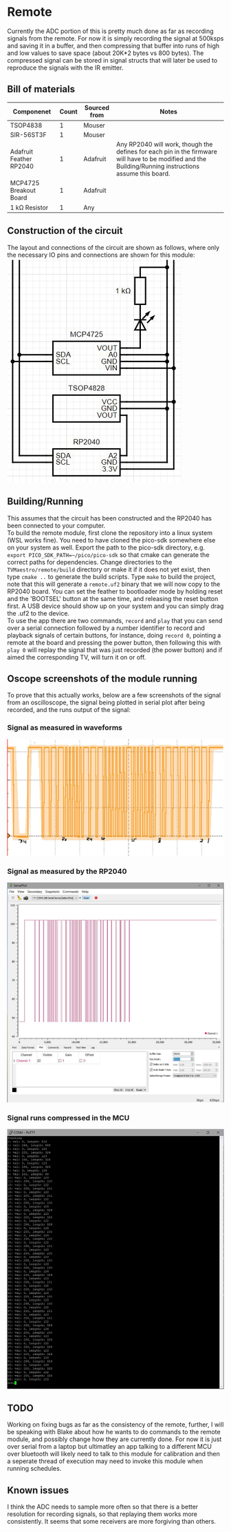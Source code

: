 # Remote
Currently the ADC portion of this is pretty much done as far as recording signals from the remote. For now it is simply recording the signal at 500ksps and saving it in a buffer, and then compressing that buffer into runs of high and low values to save space (about 20K*2 bytes vs 800 bytes). The compressed signal can be stored in signal structs that will later be used to reproduce the signals with the IR emitter. 

## Bill of materials
| Componenet              	| Count 	| Sourced from 	| Notes                                                                                           	|
|-------------------------	|-------	|--------------	|-------------------------------------------------------------------------------------------------	|
| TSOP4838                	| 1     	| Mouser       	|                                                                                                 	|
| SIR-56ST3F              	| 1     	| Mouser       	|                                                                                                 	|
| Adafruit Feather RP2040 	| 1     	| Adafruit     	| Any RP2040 will work, though the defines for each pin in the firmware will have to be modified and the Building/Running instructions assume this board. 	|
| MCP4725 Breakout Board  	| 1     	| Adafruit     	|                                                                                                 	|
| 1 $\mathsf{k\Omega}$ Resistor     	| 1     	| Any          	|                

## Construction of the circuit
The layout and connections of the circuit are shown as follows, where only the necessary IO pins and connections are shown for this module: \
![Circuit](screenshots/circuit.JPG)

## Building/Running
This assumes that the circuit has been constructed and the RP2040 has been connected to your computer. \
To build the remote module, first clone the repository into a linux system (WSL works fine). You need to have cloned the pico-sdk somewhere else on your system as well. Export the path to the pico-sdk directory, e.g. `export PICO_SDK_PATH=~/pico/pico-sdk` so that cmake can generate the correct paths for dependencies. Change directories to the `TVMaestro/remote/build` directory or make it if it does not yet exist, then type `cmake ..` to generate the build scripts. Type `make` to build the project, note that this will generate a `remote.uf2` binary that we will now copy to the RP2040 board. You can set the feather to bootloader mode by holding reset and the 'BOOTSEL' button at the same time, and releasing the reset button first. A USB device should show up on your system and you can simply drag the .uf2 to the device. \
To use the app there are two commands, `record` and `play` that you can send over a serial connection followed by a number identifier to record and playback signals of certain buttons, for instance, doing `record 0`, pointing a remote at the board and pressing the power button, then following this with `play 0` will replay the signal that was just recorded (the power button) and if aimed the corresponding TV, will turn it on or off.

## Oscope screenshots of the module running
To prove that this actually works, below are a few screenshots of the signal from an oscilloscope, the signal being plotted in serial plot after being recorded, and the runs output of the signal:

### Signal as measured in waveforms
![Signal as measured in waveforms](screenshots/signal_waveforms.JPG)

### Signal as measured by the RP2040
![Signal as measured by the RP2040](screenshots/signal_sp.JPG)

### Signal runs compressed in the MCU
![Signal runs compressed in the MCU](screenshots/runs.JPG)

## TODO
Working on fixing bugs as far as the consistency of the remote, further, I will be speaking with Blake about how he wants to do commands to the remote module, and possibly change how they are currently done. For now it is just over serial from a laptop but ultimatley an app talking to a different MCU over bluetooth will likely need to talk to this module for calibration and then a seperate thread of execution may need to invoke this module when running schedules.

## Known issues
I think the ADC needs to sample more often so that there is a better resolution for recording signals, so that replaying them works more consistently. It seems that some receivers are more forgiving than others.
